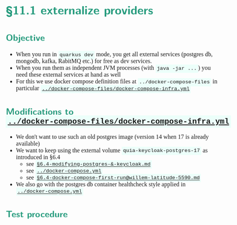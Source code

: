 <style>
body {
  font-family: "Gentium Basic", Cardo , "Linux Libertine o", "Palatino Linotype", Cambria, serif;
  font-size: 100% !important;
  padding-right: 12%;
}
code {
	padding: 0.25em;
	
	white-space: pre;
	font-family: "Tlwg mono", Consolas, "Liberation Mono", Menlo, Courier, monospace;
	
	background-color: #ECFFFA;
	//border: 1px solid #ccc;
	//border-radius: 3px;
}

kbd {
	display: inline-block;
	padding: 3px 5px;
	font-family: "Tlwg mono", Consolas, "Liberation Mono", Menlo, Courier, monospace;
	line-height: 10px;
	color: #555;
	vertical-align: middle;
	background-color: #ECFFFA;
	border: solid 1px #ccc;
	border-bottom-color: #bbb;
	border-radius: 3px;
	box-shadow: inset 0 -1px 0 #bbb;
}

h1,h2,h3,h4,h5 {
  color: #269B7D; 
  font-family: "fira sans", "Latin Modern Sans", Calibri, "Trebuchet MS", sans-serif;
}

</style>

# §11.1 externalize providers

## Objective
- When you run in `quarkus dev` mode, you get all external services (postgres db, mongodb, kafka, RabitMQ etc.) for free as dev services.
- When you run them as independent JVM processes (with `java -jar ...`) you need these external services at hand as well
- For this we use docker compose definition files at `../docker-compose-files` in particular
  [`../docker-compose-files/docker-compose-infra.yml`](../docker-compose-files/docker-compose-infra.yml)

## Modifications to [`../docker-compose-files/docker-compose-infra.yml`](../docker-compose-files/docker-compose-infra.yml)
- We don't want to use such an old postgres image (version 14 when 17 is already available)
- We want to keep using the external volume `quia-keycloak-postgres-17` as introduced in §6.4
  - see [`§6.4-modifying-postgres-&-keycloak.md`](§6.4-modifying-postgres-&-keycloak.md)
  - see [`../docker-compose.yml`](../docker-compose.yml)
  - see [`§6.4-docker-compose-first-run@willem-latitude-5590.md`](§6.4-docker-compose-first-run@willem-latitude-5590.md)
- We also go with the postgres db container healthcheck style applied in [`../docker-compose.yml`](../docker-compose.yml)

## Test procedure
